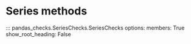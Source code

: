 # Series methods

::: pandas_checks.SeriesChecks.SeriesChecks
    options:
      members: True
      show_root_heading: False
